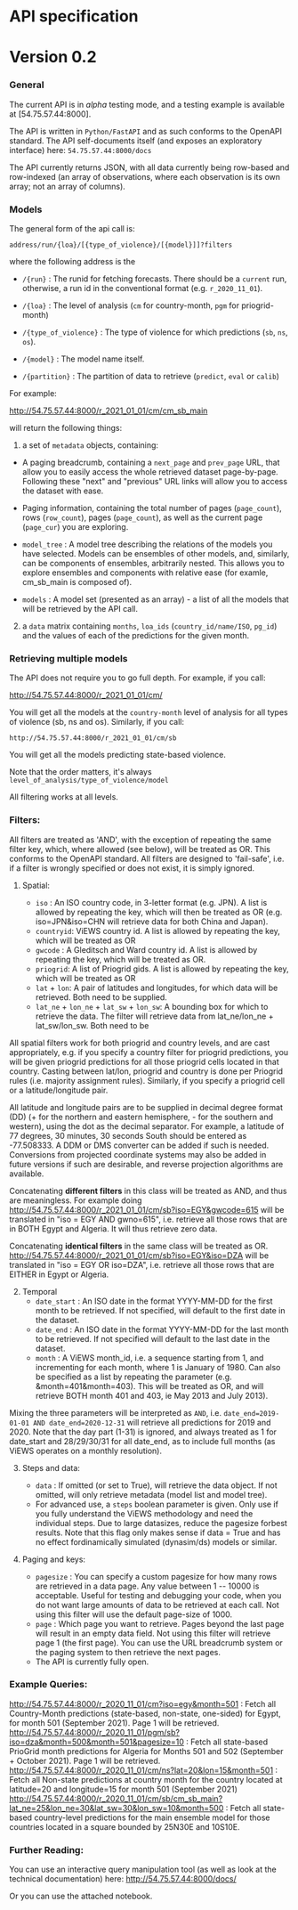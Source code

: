 # API specification
# Version 0.2

### General

The current API is in _alpha_ testing mode, and a testing example is available at [54.75.57.44:8000].

The API is written in `Python/FastAPI` and as such conforms to the OpenAPI standard. The API self-documents itself (and exposes an exploratory interface) here: `54.75.57.44:8000/docs`

The API currently returns JSON, with all data currently being row-based and row-indexed (an array of observations, where each observation is its own array; not an array of columns).

### Models

The general form of the api call is:

`address/run/{loa}/[{type_of_violence}/[{model}]]?filters`

where the following address is the 

- `/{run}` : The runid for fetching forecasts. There should be a `current` run, otherwise, a run id in the conventional format (e.g. `r_2020_11_01`).

- `/{loa}` : The level of analysis (`cm` for country-month, `pgm` for priogrid-month)

- `/{type_of_violence}` : The type of violence for which predictions (`sb`, `ns`, `os`).

- `/{model}` : The model name itself.

- `/{partition}` : The partition of data to retrieve (`predict`, `eval` or `calib`)

For example:

http://54.75.57.44:8000/r_2021_01_01/cm/cm_sb_main

will return the following things: 

1. a set of `metadata` objects, containing:

- A paging breadcrumb, containing a `next_page` and `prev_page` URL, that allow you to easily access the whole retrieved dataset page-by-page. Following these "next" and "previous" URL links will allow you to access the dataset with ease.

- Paging information, containing the total number of pages (`page_count`), rows (`row_count`), pages (`page_count`), as well as the current page (`page_cur`) you are exploring.

- `model_tree` : A model tree describing the relations of the models you have selected. Models can be ensembles of other models, and, similarly, can be components of ensembles, arbitrarily nested. This allows you to explore ensembles and components with relative ease (for examle, cm_sb_main is composed of).

- `models` : A model set (presented as an array) - a list of all the models that will be retrieved by the API call.

2. a `data` matrix containing `months`, `loa_ids` (`country_id/name/ISO`, `pg_id`) and the values of each of the predictions for the given month.


### Retrieving multiple models

The API does not require you to go full depth. For example, if you call:

http://54.75.57.44:8000/r_2021_01_01/cm/

You will get all the models at the `country-month` level of analysis for all types of violence (sb, ns and os). Similarly, if you call: 

`http://54.75.57.44:8000/r_2021_01_01/cm/sb`

You will get all the models predicting state-based violence.

Note that the order matters, it's always `level_of_analysis/type_of_violence/model`

All filtering works at all levels.

### Filters:

All filters are treated as 'AND', with the exception of repeating the same filter key, which, where allowed (see below), will be treated as OR. This conforms to the OpenAPI standard. All filters are designed to 'fail-safe', i.e. if a filter is wrongly specified or does not exist, it is simply ignored.

1. Spatial:

    - `iso` : An ISO country code, in 3-letter format (e.g. JPN). A list is allowed by repeating the key, which will then be treated as OR (e.g. iso=JPN&iso=CHN will retrieve data for both China and Japan).
    - `countryid`: ViEWS country id. A list is allowed by repeating the key, which will be treated as OR
    - `gwcode` : A Gleditsch and Ward country id. A list is allowed by repeating the key, which will be treated as OR.
    - `priogrid`: A list of Priogrid gids. A list is allowed by repeating the key, which will be treated as OR
    - `lat` + `lon`: A pair of latitudes and longitudes, for which data will be retrieved. Both need to be supplied.
    - `lat_ne` + `lon_ne` + `lat_sw` + `lon_sw`: A bounding box for which to retrieve the data. The filter will retrieve data from lat_ne/lon_ne + lat_sw/lon_sw. Both need to be

All spatial filters work for both priogrid and country levels, and are cast appropriately, e.g. if you specify a country filter for priogrid predictions, you will be given priogrid predictions for all those priogrid cells located in that country. Casting between lat/lon, priogrid and country is done per Priogrid rules (i.e. majority assignment rules). Similarly, if you specify a priogrid cell or a latitude/longitude pair. 

All latitude and longitude pairs are to be supplied in decimal degree format (DD) (+ for the northern and eastern hemisphere, - for the southern and western), using the dot as the decimal separator. For example, a latitude of 77 degrees, 30 minutes, 30 seconds South should be entered as -77.508333. A DDM or DMS converter can be added if such is needed. Conversions from projected coordinate systems may also be added in future versions if such are desirable, and reverse projection algorithms are available.

Concatenating **different filters** in this class will be treated as AND, and thus are meaningless. For example doing http://54.75.57.44:8000/r_2021_01_01/cm/sb?iso=EGY&gwcode=615 will be translated in "iso = EGY AND gwno=615", i.e. retrieve all those rows that are in BOTH Egypt and Algeria. It will thus retrieve zero data.

Concatenating **identical filters** in the same class will be treated as OR. http://54.75.57.44:8000/r_2021_01_01/cm/sb?iso=EGY&iso=DZA will be translated in "iso = EGY OR iso=DZA", i.e. retrieve all those rows that are EITHER in Egypt or Algeria.

2. Temporal 
    - `date_start` : An ISO date in the format YYYY-MM-DD for the first month to be retrieved. If not specified, will default to the first date in the dataset.
    - `date_end` : An ISO date in the format YYYY-MM-DD for the last month to be retrieved. If not specified will default to the last date in the dataset.
    - `month` : A ViEWS month_id, i.e. a sequence starting from 1, and incrementing for each month, where 1 is January of 1980. Can also be specified as a list by repeating the parameter (e.g. &month=401&month=403). This will be treated as OR, and will retrieve BOTH month 401 and 403, ie May 2013 and July 2013).

Mixing the three parameters will be interpreted as `AND`, i.e. `date_end=2019-01-01 AND date_end=2020-12-31` will retrieve all predictions for 2019 and 2020. Note that the day part (1-31) is ignored, and always treated as 1 for date_start and 28/29/30/31 for all date_end, as to include full months (as ViEWS operates on a monthly resolution).

3. Steps and data:
    - `data` : If omitted (or set to True), will retrieve the data object. If not omitted, will only retrieve metadata (model list and model tree).
    - For advanced use, a `steps` boolean parameter is given. Only use if you fully understand the ViEWS methodology and need the individual steps. Due to large datasizes, reduce the pagesize forbest results. Note that this flag only makes sense if data = True and has no effect fordinamically simulated (dynasim/ds) models or similar.


4. Paging and keys:
    - `pagesize` : You can specify a custom pagesize for how many rows are retrieved in a data page. Any value between 1 -- 10000 is acceptable. Useful for testing and debugging your code, when you do not want large amounts of data to be retrieved at each call. Not using this filter will use the default page-size of 1000.
    - `page` : Which page you want to retrieve. Pages beyond the last page will result in an empty data field. Not using this filter will retrieve page 1 (the first page). You can use the URL breadcrumb system or the paging system to then retrieve the next pages.
    - The API is currently fully open.

### Example Queries:

http://54.75.57.44:8000/r_2020_11_01/cm?iso=egy&month=501 : Fetch all Country-Month predictions (state-based, non-state, one-sided) for Egypt, for month 501 (September 2021). Page 1 will be retrieved.
http://54.75.57.44:8000/r_2020_11_01/pgm/sb?iso=dza&month=500&month=501&pagesize=10 : Fetch all state-based PrioGrid month predictions for Algeria for Months 501 and 502 (September + October 2021). Page 1 will be retrieved.
http://54.75.57.44:8000/r_2020_11_01/cm/ns?lat=20&lon=15&month=501 : Fetch all Non-state predictions at country month for the country located at latitude=20 and longitude=15 for month 501 (September 2021) 
http://54.75.57.44:8000/r_2020_11_01/cm/sb/cm_sb_main?lat_ne=25&lon_ne=30&lat_sw=30&lon_sw=10&month=500 : Fetch all state-based country-level predictions for the main ensemble model for those countries located in a square bounded by 25N30E and 10S10E.

### Further Reading:

You can use an interactive query manipulation tool (as well as look at the technical documentation) here:
http://54.75.57.44:8000/docs/

Or you can use the attached notebook.